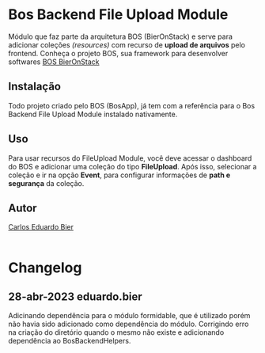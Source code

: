 # Bos Backend File Upload Module


Módulo que faz parte da arquitetura BOS (BierOnStack) e serve para adicionar coleções *(resources)*  com recurso de **upload de arquivos** pelo frontend.
Conheça o projeto BOS, sua framework para desenvolver softwares [BOS BierOnStack](https://github.com/eduardo-bier-bos/bos)


## Instalação


Todo projeto criado pelo BOS (BosApp), já tem com a referência para o Bos Backend File Upload Module instalado nativamente.


## Uso


Para usar recursos do FileUpload Module, você deve acessar o dashboard do BOS e adicionar uma coleção do tipo **FileUpload**. Após isso, selecionar a coleção e ir na opção **Event**, para configurar informações de **path e segurança** da coleção.


## Autor

[Carlos Eduardo Bier](https://about.me/eduardo.bier.bos)  
<br>

# Changelog  

## 28-abr-2023 eduardo.bier
Adicinando dependência para o módulo formidable, que é utilizado porém não havia sido adicionado como dependência do módulo.
Corrigindo erro na criação do diretório quando o mesmo não existe e adicionando dependência ao BosBackendHelpers.

